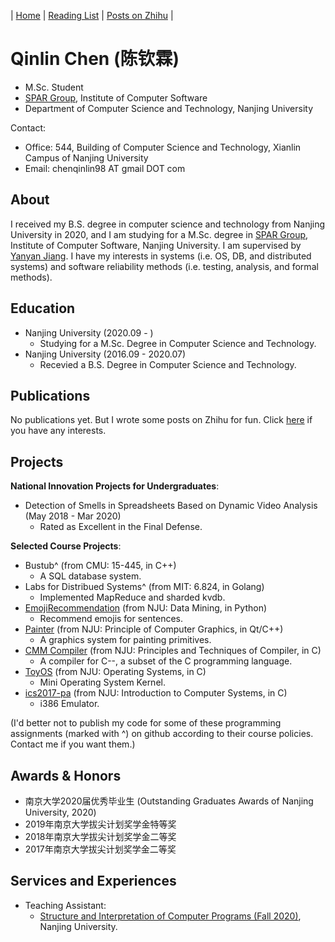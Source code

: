 | [Home](index.md) | [Reading List](reading-list.md) | [Posts on Zhihu](https://www.zhihu.com/people/QinlinChen/posts) |

# Qinlin Chen (陈钦霖)

- M.Sc. Student
- [SPAR Group](http://ics.nju.edu.cn/spar/), Institute of Computer Software
- Department of Computer Science and Technology, Nanjing University

Contact:
- Office: 544, Building of Computer Science and Technology, Xianlin Campus of Nanjing University
- Email: chenqinlin98 AT gmail DOT com

## About

I received my B.S. degree in computer science and technology from Nanjing University in 2020, and I am studying for a M.Sc. degree in [SPAR Group](http://ics.nju.edu.cn/spar/), Institute of Computer Software, Nanjing University. I am supervised by [Yanyan Jiang](http://ics.nju.edu.cn/~jyy/). I have my interests in systems (i.e. OS, DB, and distributed systems) and software reliability methods (i.e. testing, analysis, and formal methods).

## Education

- Nanjing University (2020.09 - )
  - Studying for a M.Sc. Degree in Computer Science and Technology.
- Nanjing University (2016.09 - 2020.07)
  - Recevied a B.S. Degree in Computer Science and Technology.

## Publications

No publications yet. But I wrote some posts on Zhihu for fun. Click [here](https://www.zhihu.com/people/QinlinChen/posts) if you have any interests.

## Projects
**National Innovation Projects for Undergraduates**:
- Detection of Smells in Spreadsheets Based on Dynamic Video Analysis (May 2018 - Mar 2020)
  - Rated as Excellent in the Final Defense.
  
**Selected Course Projects**:
- Bustub^ (from CMU: 15-445, in C++)
  - A SQL database system. 
- Labs for Distribued Systems^ (from MIT: 6.824, in Golang)
  - Implemented MapReduce and sharded kvdb.
- [EmojiRecommendation](https://github.com/QinlinChen/EmojiRecommendation) (from NJU: Data Mining, in Python)
  - Recommend emojis for sentences.
- [Painter](https://github.com/QinlinChen/Painter) (from NJU: Principle of Computer Graphics, in Qt/C++)
  - A graphics system for painting primitives.
- [CMM Compiler](https://github.com/QinlinChen/cmm-compiler) (from NJU: Principles and Techniques of Compiler, in C)
  - A compiler for C--, a subset of the C programming language.
- [ToyOS](https://github.com/QinlinChen/ToyOS) (from NJU: Operating Systems, in C)
  - Mini Operating System Kernel.
- [ics2017-pa](https://github.com/QinlinChen/ics2017-pa) (from NJU: Introduction to Computer Systems, in C)
  - i386 Emulator.

(I'd better not to publish my code for some of these programming assignments (marked with ^) on github according to their course policies. Contact me if you want them.)

## Awards & Honors
- 南京大学2020届优秀毕业生 (Outstanding Graduates Awards of Nanjing University, 2020)
- 2019年南京大学拔尖计划奖学金特等奖
- 2018年南京大学拔尖计划奖学金二等奖
- 2017年南京大学拔尖计划奖学金二等奖

## Services and Experiences
- Teaching Assistant:
  - [Structure and Interpretation of Computer Programs (Fall 2020)](https://nju-sicp.bitbucket.io/), Nanjing University.

